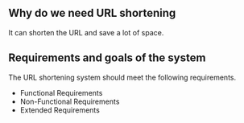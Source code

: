 ## Why do we need URL shortening

It can shorten the URL and save a lot of space.

## Requirements and goals of the system

The URL shortening system should meet the following requirements.

- Functional Requirements
- Non-Functional Requirements
- Extended Requirements